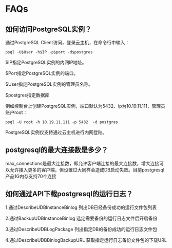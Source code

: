 # FAQs



## 如何访问PostgreSQL实例？

通过PostgreSQL Client访问，登录云主机，在命令行中输入： 

    psql -U$User -h$IP -p$port -d$postgres

$IP指定PostgreSQL实例的内网IP地址。

$Port指定PostgreSQL实例的端口。

$User指定PostgreSQL实例的管理员名称。

$postgres指定数据库

例如控制台上创建PostgreSQL实例，端口默认为5432、ip为10.19.11.111，管理员账户root：
```
psql -U root -h 10.19.11.111 -p 5432  -d postgres 
```
PostgreSQL实例仅支持通过云主机进行内网登陆。

## postgresql的最大连接数是多少？

max\_connections是最大连接数，即允许客户端连接的最大连接数，增大连接可以允许接入更多的客户端，但设置过大同样会造成DB启动失败。目前postgresql产品1G内存支持70个连接

## 如何通过API下载postgresql的运行日志？

1.通过DescribeUDBInstanceBinlog 列出DB已经备份成功的运行文件包列表

2.通过BackupUDBInstanceBinlog 选定需要备份的运行日志文件后开启备份

3.通过DescribeUDBLogPackage 列出指定DB的备份成功的运行日志文件包

4.通过DescribeUDBBinlogBackupURL 获取指定运行日志备份文件包的下载URL
